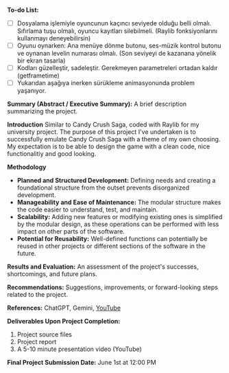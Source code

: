 **To-do List:**
- [ ] Dosyalama işlemiyle oyuncunun kaçıncı seviyede olduğu belli olmalı. Sıfırlama tuşu olmalı, oyuncu kayıtları silebilmeli. (Raylib fonksiyonlarını kullanmayı deneyebilirsin)
- [ ] Oyunu oynarken: Ana menüye dönme butonu, ses-müzik kontrol butonu ve oynanan levelin numarası olmalı. (Son seviyeyi de kazanana yönelik bir ekran tasarla)
- [ ] Kodları güzelleştir, sadeleştir. Gerekmeyen parametreleri ortadan kaldır (getframetime)
- [ ] Yukarıdan aşağıya inerken sürükleme animasyonunda problem yaşanıyor.

**Summary (Abstract / Executive Summary):** A brief description summarizing the project.

**Introduction**
Similar to Candy Crush Saga, coded with Raylib for my university project. The purpose of this project I've undertaken is to successfully emulate Candy Crush Saga with a theme of my own choosing. My expectation is to be able to design the game with a clean code, nice functionalitiy and good looking.

**Methodology**
* **Planned and Structured Development:** Defining needs and creating a foundational structure from the outset prevents disorganized development.
* **Manageability and Ease of Maintenance:** The modular structure makes the code easier to understand, test, and maintain.
* **Scalability:** Adding new features or modifying existing ones is simplified by the modular design, as these operations can be performed with less impact on other parts of the software.
* **Potential for Reusability:** Well-defined functions can potentially be reused in other projects or different sections of the software in the future.

**Results and Evaluation:** An assessment of the project's successes, shortcomings, and future plans.

**Recommendations:** Suggestions, improvements, or forward-looking steps related to the project.

**References:** ChatGPT, Gemini, [YouTube](https://youtu.be/UoAsDlUwjy0?si=3diRxCQtEwT4yvnG)

**Deliverables Upon Project Completion:**

1. Project source files
2. Project report
3. A 5-10 minute presentation video (YouTube)

**Final Project Submission Date:** June 1st at 12:00 PM
